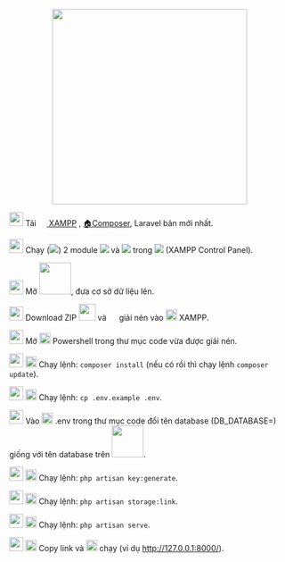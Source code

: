 <p align="center"><img src="https://media0.giphy.com/media/32mC2kXYWCsg0/giphy.gif" height="350><img src="https://i.kym-cdn.com/entries/icons/original/000/022/255/tumblr_inline_o58r6dmSfe1suaed2_500.gif" height="360"></p>

<img src="https://img.shields.io/static/v1?label=&message=1&color=maroon" height="25"> Tải <a href="https://laravel.com" target="_blank"><img src="https://www.apachefriends.org/images/xampp-logo-ac950edf.svg" height="15" width="15"> XAMPP</a>
, [🏠Composer](https://getcomposer.org/download/), Laravel bản mới nhất.
 
<img src="https://img.shields.io/static/v1?label=&message=2&color=maroon" height="25"> Chạy (<img src="https://img.shields.io/static/v1?label=&message=Start&color=white">) 2 module <img src="https://img.shields.io/static/v1?label=&message=MySQL&color=white"> và <img src="https://img.shields.io/static/v1?label=&message=Apache&color=white"> trong <img src="https://img.shields.io/static/v1?label=&message=xampp-control.exe&color=orange"> (XAMPP Control Panel).
 
<img src="https://img.shields.io/static/v1?label=&message=3&color=maroon" height="25"> Mở <img src="https://upload.wikimedia.org/wikipedia/commons/9/95/PhpMyAdmin_logo.png" height="57">, đưa cơ sở dữ liệu lên.
 
<img src="https://img.shields.io/static/v1?label=&message=4&color=maroon" height="25"> Download ZIP <img src="https://img.shields.io/static/v1?label=&message=%20Code%E2%8F%B7%20&color=forestgreen" height="30"> và <img src="https://1.bp.blogspot.com/-6-vPdM5rU8A/W7LK84Feg-I/AAAAAAAACfI/iwW8lM-6WZkYW6Pl81JRBfDmqZ65vQJTQCLcBGAs/s0/hd_winrar_icon.png" height="15"> giải nén vào <img src="https://upload.wikimedia.org/wikipedia/commons/thumb/5/59/OneDrive_Folder_Icon.svg/2048px-OneDrive_Folder_Icon.svg.png" height="20"> XAMPP.
 
<img src="https://img.shields.io/static/v1?label=&message=5&color=maroon" height="25"> Mở <img src="https://cdn.iconscout.com/icon/free/png-256/powershell-3628993-3030218.png" height="20"> Powershell trong thư mục code vừa được giải nén.
 
<img src="https://img.shields.io/static/v1?label=&message=6&color=maroon" height="25"> <img src="https://cdn.iconscout.com/icon/free/png-256/powershell-3628993-3030218.png" height="20"> Chạy lệnh: `composer install` (nếu có rồi thì chạy lệnh `composer update`).
 
<img src="https://img.shields.io/static/v1?label=&message=7&color=maroon" height="25"> <img src="https://cdn.iconscout.com/icon/free/png-256/powershell-3628993-3030218.png" height="20"> Chạy lệnh: `cp .env.example .env`.
 
<img src="https://img.shields.io/static/v1?label=&message=8&color=maroon" height="25"> Vào <img src="https://files.softicons.com/download/application-icons/toolbar-icons-by-gentleface/png/512/document.png" height="20"> .env trong thư mục code đổi tên database (DB_DATABASE=) giống với tên database trên <img src="https://upload.wikimedia.org/wikipedia/commons/9/95/PhpMyAdmin_logo.png" height="57">.
 
<img src="https://img.shields.io/static/v1?label=&message=9&color=maroon" height="25"> <img src="https://cdn.iconscout.com/icon/free/png-256/powershell-3628993-3030218.png" height="20"> Chạy lệnh: `php artisan key:generate`.
 
<img src="https://img.shields.io/static/v1?label=&message=10&color=maroon" height="25"> <img src="https://cdn.iconscout.com/icon/free/png-256/powershell-3628993-3030218.png" height="20"> Chạy lệnh:  `php artisan storage:link`.
 
<img src="https://img.shields.io/static/v1?label=&message=11&color=maroon" height="25"> <img src="https://cdn.iconscout.com/icon/free/png-256/powershell-3628993-3030218.png" height="20"> Chạy lệnh:  `php artisan serve`.
 
<img src="https://img.shields.io/static/v1?label=&message=12&color=maroon" height="25"> <img src="https://cdn.iconscout.com/icon/free/png-256/powershell-3628993-3030218.png" height="20"> Copy link và <img src="https://upload.wikimedia.org/wikipedia/commons/8/87/Google_Chrome_icon_%282011%29.png" height="20"> chạy (ví dụ http://127.0.0.1:8000/).
